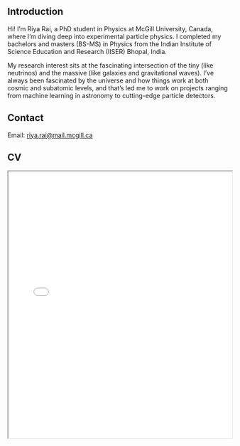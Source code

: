 ## Introduction

Hi! I’m Riya Rai, a PhD student in Physics at McGill University, Canada, where I’m diving deep into experimental particle physics. I completed my bachelors and masters (BS-MS) in Physics from the Indian Institute of Science Education and Research (IISER) Bhopal, India. 

My research interest sits at the fascinating intersection of the tiny (like neutrinos) and the massive (like galaxies and gravitational waves). I’ve always been fascinated by the universe and how things work at both cosmic and subatomic levels, and that’s led me to work on projects ranging from machine learning in astronomy to cutting-edge particle detectors. 

## Contact
Email: riya.rai@mail.mcgill.ca

## CV
<!-- How to embed a PDF -->
<iframe width="100%" height="600" src="./media/RiyaCV_web.pdf">